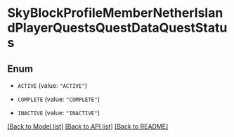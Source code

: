 # SkyBlockProfileMemberNetherIslandPlayerQuestsQuestDataQuestStatus

## Enum


* `ACTIVE` (value: `"ACTIVE"`)

* `COMPLETE` (value: `"COMPLETE"`)

* `INACTIVE` (value: `"INACTIVE"`)


[[Back to Model list]](../README.md#documentation-for-models) [[Back to API list]](../README.md#documentation-for-api-endpoints) [[Back to README]](../README.md)


